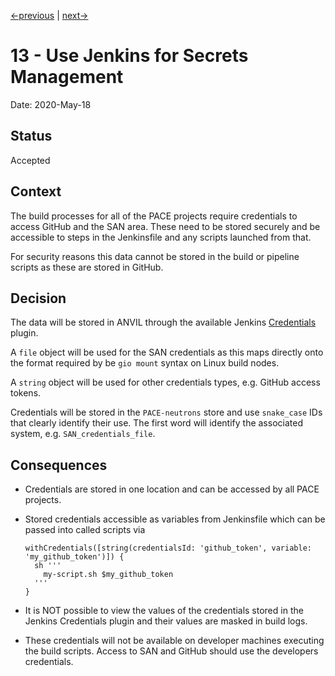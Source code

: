 [<-previous](0012-use-network-storage-for-large-datafiles.md) | [next->](0014-use-jenkins-for-network-path-storage.md)

# 13 - Use Jenkins for Secrets Management

Date: 2020-May-18

## Status

Accepted

## Context

The build processes for all of the PACE projects require credentials to access GitHub and the SAN area. 
These need to be stored securely and be accessible to steps in the Jenkinsfile and any scripts launched from that.

For security reasons this data cannot be stored in the build or pipeline scripts as these are stored in GitHub.

## Decision

The data will be stored in ANVIL through the available Jenkins [Credentials](https://plugins.jenkins.io/credentials/) plugin.

A `file` object will be used for the SAN credentials as this maps directly onto the format required by be `gio mount` syntax on Linux build nodes.

A `string` object will be used for other credentials types, e.g. GitHub access tokens.

Credentials will be stored in the `PACE-neutrons`  store and use `snake_case` IDs that clearly identify their use. The first word will identify the associated system, e.g. `SAN_credentials_file`.



## Consequences

- Credentials are stored in one location and can be accessed by all PACE projects.

- Stored credentials accessible as variables from Jenkinsfile which can be passed into called scripts via 

  ```
  withCredentials([string(credentialsId: 'github_token', variable: 'my_github_token')]) {
    sh '''
      my-script.sh $my_github_token
    '''
  }
  ```

- It is NOT possible to view the values of the credentials stored in the Jenkins Credentials plugin and their values are masked in build logs.

- These credentials will not be available on developer machines executing the build scripts. Access to SAN and GitHub should use the developers credentials.
